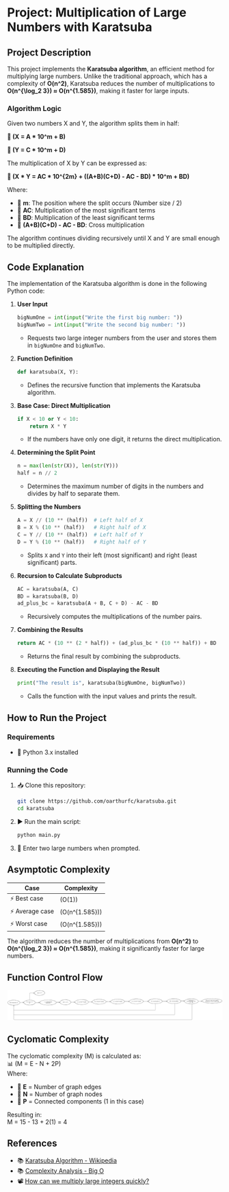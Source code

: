# Project: Multiplication of Large Numbers with Karatsuba  

## Project Description  

This project implements the **Karatsuba algorithm**, an efficient method for multiplying large numbers. Unlike the traditional approach, which has a complexity of **O(n^2)**, Karatsuba reduces the number of multiplications to **O(n^{\log_2 3}) ≈ O(n^{1.585})**, making it faster for large inputs.  

### Algorithm Logic  

Given two numbers X and Y, the algorithm splits them in half:  

**📌 \(X = A * 10^m + B\)**  

**📌 \(Y = C * 10^m + D\)**  

The multiplication of X by Y can be expressed as:  

**📌 \(X * Y = AC * 10^{2m} + ((A+B)(C+D) - AC - BD) * 10^m + BD\)**  

Where:  

- 🔹 **m**: The position where the split occurs (Number size / 2)  
- 🔹 **AC**: Multiplication of the most significant terms  
- 🔹 **BD**: Multiplication of the least significant terms  
- 🔹 **(A+B)(C+D) - AC - BD**: Cross multiplication  

The algorithm continues dividing recursively until X and Y are small enough to be multiplied directly.  

## Code Explanation  
The implementation of the Karatsuba algorithm is done in the following Python code:  

1. **User Input**  

   ```python
   bigNumOne = int(input("Write the first big number: "))
   bigNumTwo = int(input("Write the second big number: "))
   ```  

   - Requests two large integer numbers from the user and stores them in `bigNumOne` and `bigNumTwo`.  

2. **Function Definition**  

   ```python
   def karatsuba(X, Y):
   ```  

   - Defines the recursive function that implements the Karatsuba algorithm.  

3. **Base Case: Direct Multiplication**  

   ```python
   if X < 10 or Y < 10:
       return X * Y
   ```  

   - If the numbers have only one digit, it returns the direct multiplication.  

4. **Determining the Split Point**  

   ```python
   n = max(len(str(X)), len(str(Y)))
   half = n // 2
   ```  

   - Determines the maximum number of digits in the numbers and divides by half to separate them.  

5. **Splitting the Numbers**  

   ```python
   A = X // (10 ** (half))  # Left half of X
   B = X % (10 ** (half))   # Right half of X
   C = Y // (10 ** (half))  # Left half of Y
   D = Y % (10 ** (half))   # Right half of Y
   ```  

   - Splits `X` and `Y` into their left (most significant) and right (least significant) parts.  

6. **Recursion to Calculate Subproducts**  

   ```python
   AC = karatsuba(A, C)
   BD = karatsuba(B, D)
   ad_plus_bc = karatsuba(A + B, C + D) - AC - BD
   ```  

   - Recursively computes the multiplications of the number pairs.  

7. **Combining the Results**  

   ```python
   return AC * (10 ** (2 * half)) + (ad_plus_bc * (10 ** half)) + BD
   ```  

   - Returns the final result by combining the subproducts.  

8. **Executing the Function and Displaying the Result**  

   ```python
   print("The result is", karatsuba(bigNumOne, bigNumTwo))
   ```  

   - Calls the function with the input values and prints the result.  

## How to Run the Project  

### Requirements  

- 🐍 Python 3.x installed  

### Running the Code  

1. 📥 Clone this repository:  
   ```sh
   git clone https://github.com/oarthurfc/karatsuba.git
   cd karatsuba
   ```  
2. ▶️ Run the main script:  
   ```sh
   python main.py
   ```  
3. 🔢 Enter two large numbers when prompted.  

## Asymptotic Complexity  

| Case         | Complexity      |  
|-------------|----------------|  
| ⚡ Best case | \(O(1)\)       |  
| ⚡ Average case | \(O(n^{1.585})\) |  
| ⚡ Worst case | \(O(n^{1.585})\) |  

The algorithm reduces the number of multiplications from **O(n^2)** to **O(n^{\log_2 3}) ≈ O(n^{1.585})**, making it significantly faster for large numbers.  

## Function Control Flow  

![karatsuba-control-flow](https://github.com/oarthurfc/karatsuba/blob/main/karatsuba-control-flow.png)  

## Cyclomatic Complexity  

The cyclomatic complexity (M) is calculated as:  
📊 \(M = E - N + 2P\)  
Where:  

- 🔹 **E** = Number of graph edges  
- 🔹 **N** = Number of graph nodes  
- 🔹 **P** = Connected components (1 in this case)  

Resulting in:  
M = 15 - 13 + 2(1) = 4  

## References  

- 📚 [Karatsuba Algorithm - Wikipedia](https://en.wikipedia.org/wiki/Karatsuba_algorithm)  
- 📚 [Complexity Analysis - Big O](https://www.bigocheatsheet.com/)  
- 📽️ [How can we multiply large integers quickly?](https://youtu.be/yWI2K4jOjFQ?si=KGkO7kpgvUNugZTK)  
